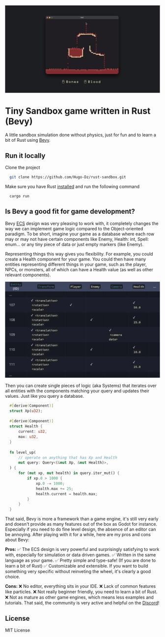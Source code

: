 <p align="center"><img src="screenshots/thumbnail.png"/></p>

# Tiny Sandbox game written in Rust (Bevy)

A little sandbox simulation done without physics, just for fun and to learn a bit of Rust using [Bevy](https://bevyengine.org/).

## Run it locally

Clone the project

```bash
  git clone https://github.com/Hugo-Dz/rust-sandbox.git
```

Make sure you have Rust [installed](https://www.rust-lang.org/tools/install) and run the following command

```bash
  cargo run
```

## Is Bevy a good fit for game development?

Bevy [ECS](https://bevy-cheatbook.github.io/programming/intro-data.html) design was very pleasing to work with, it completely changes the way we can implement game logic compared to the Object-oriented paradigm.
To be short, imagine your game as a database where each row may or may not have certain components like Enemy, Health: int, Spell: enum... or any tiny piece of data or just empty markers (like Enemy).

Representing things this way gives you flexibility. For example, you could create a Health component for your game.
You could then have many entities representing different things in your game, such as the player, NPCs, or monsters, all of which can have a Health value (as well as other relevant components).

<p align="center"><img src="screenshots/data.png"/></p>

Then you can create single pieces of logic (aka Systems) that iterates over all entities with the components matching your query and updates their values. Just like you query a database.

```rust
  #[derive(Component)]
  struct Xp(u32);

  #[derive(Component)]
  struct Health {
      current: u32,
      max: u32,
  }

  fn level_up(
      // operate on anything that has Xp and Health
      mut query: Query<(&mut Xp, &mut Health)>,
  ) {
      for (mut xp, mut health) in query.iter_mut() {
          if xp.0 > 1000 {
              xp.0 -= 1000;
              health.max += 25;
              health.current = health.max;
          }
      }
  }
```

That said, Bevy is more a framework than a game engine, it's still very early and doesn't provide as many features out of the box as Godot for instance. Especially if you need to do fine level design, the absence of an editor can be annoying.
After playing with it for a while, here are my pros and cons about Bevy:

**Pros:**
✅ The ECS design is very powerful and surprisingly satisfying to work with, especially for simulation or data driven games.
✅ Written in the same language as your game.
✅ Pretty simple and type-safe! (If you are done to learn a bit of Rust)
✅ Customizable and extensible. If you want to build something very specific without reinveting the wheel, it's clearly a good choice.

**Cons:**
❌ No editor, everything sits in your IDE.
❌ Lack of common features like particles.
❌ Not really beginner friendly, you need to learn a bit of Rust.
❌ Not as mature as other game engines, which means less examples and tutorials. That said, the community is very active and helpful on the [Discord](https://discord.gg/bevy)!

## License

MIT License